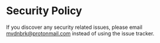 # Security Policy

If you discover any security related issues, please email mvdnbrk@protonmail.com instead of using the issue tracker.
